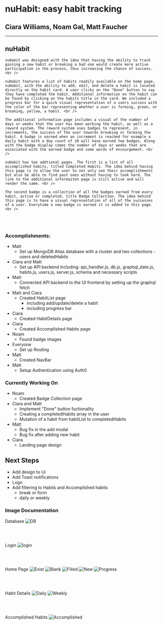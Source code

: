 # **nuHabit**: easy habit tracking

## Ciara Williams, Noam Gal, Matt Faucher

---

## nuHabit

    nuHabit was designed with the idea that having the ability to track gaining a new habit or breaking a bad one would create more active participation in the process, thus increasing the chance of success. <br />

    nuHabit features a list of habits readily available on the home page, nuHabit, with the ability to add, edit, and delete a habit is located directly on the habit card. A user clicks on the "Done" button to say they have completed the habit. Additional information on the habit can be found by clicking on the habits title in the card. We included a progress bar for a quick visual representation of a users success with the color of the bar representing whether a user is forming, green, or breaking, yellow, a habit. <br />

    The additional information page includes a visual of the number of days or weeks that the user has been working the habit, as well as a reward system. The reward system uses badges to represent, in increments, the success of the user towards breaking or forming the habit. A badge is earned when an increment is reached for example a daily habit with a day count of 10 will have earned two badges. Along with the badge display comes the number of days or weeks that are associated with the earned badge and some words of encourgement. <br />

    nuHabit has two addtional pages. The first is a list of all accomplished habits, titled Completed Habits. The idea behind having this page is to allow the user to not only see their accomplishments but also be able to find past ones without having to look hard. The link to the additional informaiton page is still active and will render the same. <br />

    The second badge is a collection of all the badges earned from every habit, active or completed, title Badge Collection. The idea behind this page is to have a visual representation of all of the successes of a user. Everytime a new badge is earned it is added to this page. <br />

<br>
<br>

### Accomplishments:

- Matt
  - Set up MongoDB Atlas database with a cluster and two collections - users and deletedHabits
- Ciara and Matt
  - Set up API backend including: api_handler.js, db.js, graphql_date.js, habits.js, users.js, server.js, schema and necessary scripts
- Matt
  - Connected API backend to the UI frontend by setting up the graphql fetch
- Matt and Ciara
  - Created HabitList page
    - including add/update/delete a habit
    - including progress bar
- Ciara
  - Created HabitDetails page
- Ciara
  - Created Accomplished Habits page
- Noam
  - Found badge images
- Everyone
  - Set up Routing
- Matt
  - Created NavBar
- Matt
  - Setup Authentication using Auth0

### Currently Working On

- Noam
  - Created Badge Collection page
- Ciara and Matt
  - Implement "Done" button fuctionality
  - Creating a completedHabits array in the user
  - Mutation of a habit from habitList to completedHabits
- Matt
  - Bug fix in the add modal
  - Bug fix after adding new habit
- Ciara
  - Landing page design

## Next Steps

- Add design to Ui
- Add Toast notifications
- Logo
- Add filtering to Habits and Accomplished habits
  - break or form
  - daily or weekly

### Image Documentation

Database
![DB](/readMe-images/DB.png)

<br>
<br>

Login
![login](/readMe-images/Login.png)

<br>
<br>

Home Page
![Exist](/readMe-images/Existing.png)
![Blank](/readMe-images/BlankModal.png)
![Filled](/readMe-images/FilledModal.png)
![New](/readMe-images/NewHabitAdded.png)
![Progress](/readMe-images/ProgressBarDifference.png)

<br>
<br>

Habit Details
![Daily](/readMe-images/DailyDetails.png)
![Weekly](/readMe-images/WeeklyDetails.png)

<br>
<br>

Accomplished Habits
![Accomplished](/readMe-images/NoAccomplishedHabits.png)
